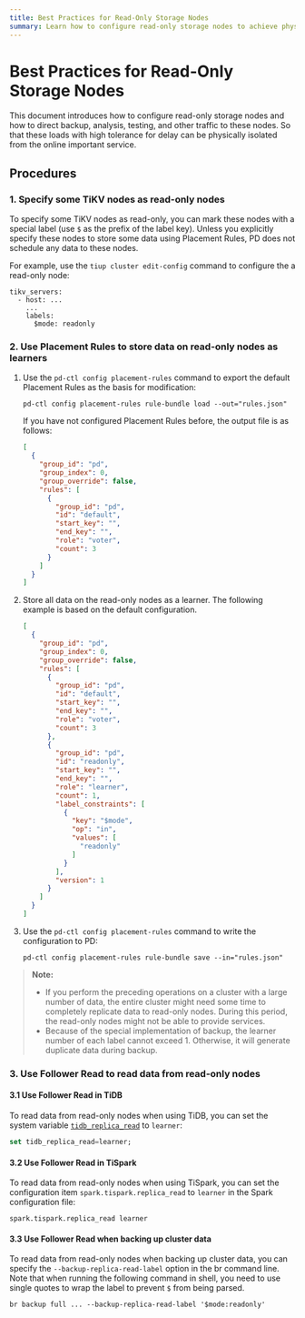 ```yaml
---
title: Best Practices for Read-Only Storage Nodes
summary: Learn how to configure read-only storage nodes to achieve physical isolation from important online service.
---
```


# Best Practices for Read-Only Storage Nodes

This document introduces how to configure read-only storage nodes and how to direct backup, analysis, testing, and other traffic to these nodes. So that these loads with high tolerance for delay can be physically isolated from the online important service.

## Procedures

### 1. Specify some TiKV nodes as read-only nodes

To specify some TiKV nodes as read-only, you can mark these nodes with a special label (use `$` as the prefix of the label key). Unless you explicitly specify these nodes to store some data using Placement Rules, PD does not schedule any data to these nodes.

For example, use the `tiup cluster edit-config` command to configure the a read-only node:

```
tikv_servers:
  - host: ...
    ...
    labels:
      $mode: readonly
```

### 2. Use Placement Rules to store data on read-only nodes as learners

1. Use the `pd-ctl config placement-rules` command to export the default Placement Rules as the basis for modification:

    ```shell
    pd-ctl config placement-rules rule-bundle load --out="rules.json"
    ```

    If you have not configured Placement Rules before, the output file is as follows:

    ```json
    [
      {
        "group_id": "pd",
        "group_index": 0,
        "group_override": false,
        "rules": [
          {
            "group_id": "pd",
            "id": "default",
            "start_key": "",
            "end_key": "",
            "role": "voter",
            "count": 3
          }
        ]
      }
    ]
    ```

2. Store all data on the read-only nodes as a learner. The following example is based on the default configuration.

    ```json
    [
      {
        "group_id": "pd",
        "group_index": 0,
        "group_override": false,
        "rules": [
          {
            "group_id": "pd",
            "id": "default",
            "start_key": "",
            "end_key": "",
            "role": "voter",
            "count": 3
          },
          {
            "group_id": "pd",
            "id": "readonly",
            "start_key": "",
            "end_key": "",
            "role": "learner",
            "count": 1,
            "label_constraints": [
              {
                "key": "$mode",
                "op": "in",
                "values": [
                  "readonly"
                ]
              }
            ],
            "version": 1
          }
        ]
      }
    ]
    ```

3. Use the `pd-ctl config placement-rules` command to write the configuration to PD:

    ```shell
    pd-ctl config placement-rules rule-bundle save --in="rules.json"
    ```

> **Note:**
>
> - If you perform the preceding operations on a cluster with a large number of data, the entire cluster might need some time to completely replicate data to read-only nodes. During this period, the read-only nodes might not be able to provide services.
> - Because of the special implementation of backup, the learner number of each label cannot exceed 1. Otherwise, it will generate duplicate data during backup.

### 3. Use Follower Read to read data from read-only nodes

#### 3.1 Use Follower Read in TiDB

To read data from read-only nodes when using TiDB, you can set the system variable [`tidb_replica_read`](/system-variables.md#tidb_replica_read-new-in-v40) to `learner`:

```sql
set tidb_replica_read=learner;
```

#### 3.2 Use Follower Read in TiSpark

To read data from read-only nodes when using TiSpark, you can set the configuration item `spark.tispark.replica_read` to `learner` in the Spark configuration file:

```
spark.tispark.replica_read learner
```

#### 3.3 Use Follower Read when backing up cluster data

To read data from read-only nodes when backing up cluster data, you can specify the `--backup-replica-read-label` option in the br command line. Note that when running the following command in shell, you need to use single quotes to wrap the label to prevent `$` from being parsed.

```shell
br backup full ... --backup-replica-read-label '$mode:readonly'
```
